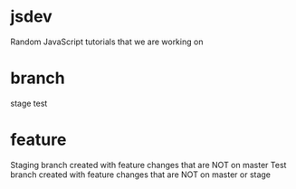# jsdev
Random JavaScript tutorials that we are working on

# branch
stage
test


# feature
Staging branch created with feature changes that are NOT on master
Test branch created with feature changes that are NOT on master or stage